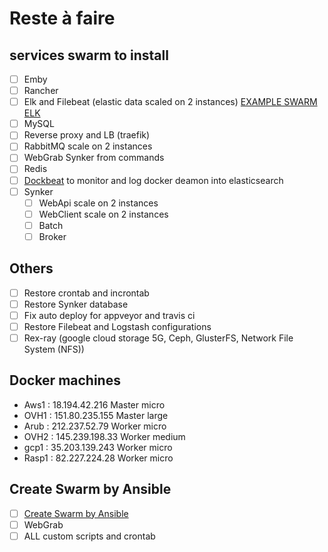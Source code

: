 # Reste à faire

## services swarm to install

- [ ] Emby
- [ ] Rancher
- [ ] Elk and Filebeat (elastic data scaled on 2 instances) [EXAMPLE SWARM ELK](https://github.com/ahromis/swarm-elk)
- [ ] MySQL
- [ ] Reverse proxy and LB (traefik)
- [ ] RabbitMQ scale on 2 instances
- [ ] WebGrab Synker from commands
- [ ] Redis
- [ ] [Dockbeat](https://github.com/Ingensi/dockbeat) to monitor and log docker deamon into elasticsearch
- [ ] Synker
  - [ ] WebApi       scale on 2 instances
  - [ ] WebClient    scale on 2 instances
  - [ ] Batch
  - [ ] Broker

## Others

- [ ] Restore crontab and incrontab
- [ ] Restore Synker database
- [ ] Fix auto deploy for appveyor and travis ci
- [ ] Restore Filebeat and Logstash configurations
- [ ] Rex-ray (google cloud storage 5G,  Ceph, GlusterFS, Network File System (NFS))

## Docker machines

- Aws1  : 18.194.42.216      Master    micro
- OVH1  : 151.80.235.155     Master    large
- Arub  : 212.237.52.79      Worker    micro
- OVH2  : 145.239.198.33     Worker    medium
- gcp1  : 35.203.139.243     Worker    micro
- Rasp1 : 82.227.224.28      Worker    micro

## Create Swarm by Ansible

- [ ] [Create Swarm by Ansible](https://thisendout.com/2016/09/13/deploying-docker-swarm-with-ansible/)
- [ ] WebGrab
- [ ] ALL custom scripts and crontab